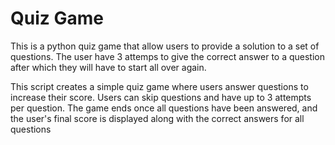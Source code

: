 # Quiz Game

This is a python quiz game that allow users to provide a solution to a set of questions.
The user have 3 attemps to give the correct answer to a question after which they will have
to start all over again.

This script creates a simple quiz game where users answer questions to increase their score. Users can skip questions and have up to 3 attempts per question. The game ends once all questions have been answered, and the user's final score is displayed along with the correct answers for all questions